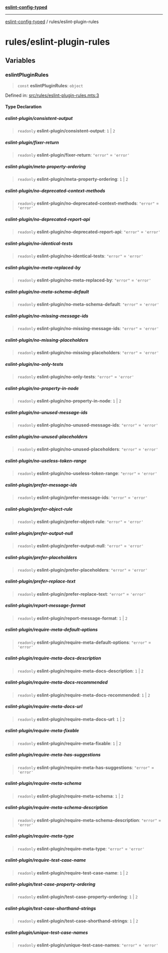[**eslint-config-typed**](../README.md)

***

[eslint-config-typed](../README.md) / rules/eslint-plugin-rules

# rules/eslint-plugin-rules

## Variables

### eslintPluginRules

> `const` **eslintPluginRules**: `object`

Defined in: [src/rules/eslint-plugin-rules.mts:3](https://github.com/noshiro-pf/eslint-config-typed/blob/main/src/rules/eslint-plugin-rules.mts#L3)

#### Type Declaration

##### eslint-plugin/consistent-output

> `readonly` **eslint-plugin/consistent-output**: `1` \| `2`

##### eslint-plugin/fixer-return

> `readonly` **eslint-plugin/fixer-return**: `"error"` = `'error'`

##### eslint-plugin/meta-property-ordering

> `readonly` **eslint-plugin/meta-property-ordering**: `1` \| `2`

##### eslint-plugin/no-deprecated-context-methods

> `readonly` **eslint-plugin/no-deprecated-context-methods**: `"error"` = `'error'`

##### eslint-plugin/no-deprecated-report-api

> `readonly` **eslint-plugin/no-deprecated-report-api**: `"error"` = `'error'`

##### eslint-plugin/no-identical-tests

> `readonly` **eslint-plugin/no-identical-tests**: `"error"` = `'error'`

##### eslint-plugin/no-meta-replaced-by

> `readonly` **eslint-plugin/no-meta-replaced-by**: `"error"` = `'error'`

##### eslint-plugin/no-meta-schema-default

> `readonly` **eslint-plugin/no-meta-schema-default**: `"error"` = `'error'`

##### eslint-plugin/no-missing-message-ids

> `readonly` **eslint-plugin/no-missing-message-ids**: `"error"` = `'error'`

##### eslint-plugin/no-missing-placeholders

> `readonly` **eslint-plugin/no-missing-placeholders**: `"error"` = `'error'`

##### eslint-plugin/no-only-tests

> `readonly` **eslint-plugin/no-only-tests**: `"error"` = `'error'`

##### eslint-plugin/no-property-in-node

> `readonly` **eslint-plugin/no-property-in-node**: `1` \| `2`

##### eslint-plugin/no-unused-message-ids

> `readonly` **eslint-plugin/no-unused-message-ids**: `"error"` = `'error'`

##### eslint-plugin/no-unused-placeholders

> `readonly` **eslint-plugin/no-unused-placeholders**: `"error"` = `'error'`

##### eslint-plugin/no-useless-token-range

> `readonly` **eslint-plugin/no-useless-token-range**: `"error"` = `'error'`

##### eslint-plugin/prefer-message-ids

> `readonly` **eslint-plugin/prefer-message-ids**: `"error"` = `'error'`

##### eslint-plugin/prefer-object-rule

> `readonly` **eslint-plugin/prefer-object-rule**: `"error"` = `'error'`

##### eslint-plugin/prefer-output-null

> `readonly` **eslint-plugin/prefer-output-null**: `"error"` = `'error'`

##### eslint-plugin/prefer-placeholders

> `readonly` **eslint-plugin/prefer-placeholders**: `"error"` = `'error'`

##### eslint-plugin/prefer-replace-text

> `readonly` **eslint-plugin/prefer-replace-text**: `"error"` = `'error'`

##### eslint-plugin/report-message-format

> `readonly` **eslint-plugin/report-message-format**: `1` \| `2`

##### eslint-plugin/require-meta-default-options

> `readonly` **eslint-plugin/require-meta-default-options**: `"error"` = `'error'`

##### eslint-plugin/require-meta-docs-description

> `readonly` **eslint-plugin/require-meta-docs-description**: `1` \| `2`

##### eslint-plugin/require-meta-docs-recommended

> `readonly` **eslint-plugin/require-meta-docs-recommended**: `1` \| `2`

##### eslint-plugin/require-meta-docs-url

> `readonly` **eslint-plugin/require-meta-docs-url**: `1` \| `2`

##### eslint-plugin/require-meta-fixable

> `readonly` **eslint-plugin/require-meta-fixable**: `1` \| `2`

##### eslint-plugin/require-meta-has-suggestions

> `readonly` **eslint-plugin/require-meta-has-suggestions**: `"error"` = `'error'`

##### eslint-plugin/require-meta-schema

> `readonly` **eslint-plugin/require-meta-schema**: `1` \| `2`

##### eslint-plugin/require-meta-schema-description

> `readonly` **eslint-plugin/require-meta-schema-description**: `"error"` = `'error'`

##### eslint-plugin/require-meta-type

> `readonly` **eslint-plugin/require-meta-type**: `"error"` = `'error'`

##### eslint-plugin/require-test-case-name

> `readonly` **eslint-plugin/require-test-case-name**: `1` \| `2`

##### eslint-plugin/test-case-property-ordering

> `readonly` **eslint-plugin/test-case-property-ordering**: `1` \| `2`

##### eslint-plugin/test-case-shorthand-strings

> `readonly` **eslint-plugin/test-case-shorthand-strings**: `1` \| `2`

##### eslint-plugin/unique-test-case-names

> `readonly` **eslint-plugin/unique-test-case-names**: `"error"` = `'error'`
